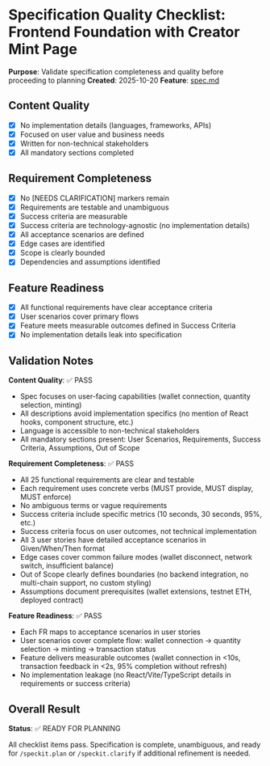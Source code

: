 # Specification Quality Checklist: Frontend Foundation with Creator Mint Page

**Purpose**: Validate specification completeness and quality before proceeding to planning
**Created**: 2025-10-20
**Feature**: [spec.md](../spec.md)

## Content Quality

- [x] No implementation details (languages, frameworks, APIs)
- [x] Focused on user value and business needs
- [x] Written for non-technical stakeholders
- [x] All mandatory sections completed

## Requirement Completeness

- [x] No [NEEDS CLARIFICATION] markers remain
- [x] Requirements are testable and unambiguous
- [x] Success criteria are measurable
- [x] Success criteria are technology-agnostic (no implementation details)
- [x] All acceptance scenarios are defined
- [x] Edge cases are identified
- [x] Scope is clearly bounded
- [x] Dependencies and assumptions identified

## Feature Readiness

- [x] All functional requirements have clear acceptance criteria
- [x] User scenarios cover primary flows
- [x] Feature meets measurable outcomes defined in Success Criteria
- [x] No implementation details leak into specification

## Validation Notes

**Content Quality**: ✅ PASS
- Spec focuses on user-facing capabilities (wallet connection, quantity selection, minting)
- All descriptions avoid implementation specifics (no mention of React hooks, component structure, etc.)
- Language is accessible to non-technical stakeholders
- All mandatory sections present: User Scenarios, Requirements, Success Criteria, Assumptions, Out of Scope

**Requirement Completeness**: ✅ PASS
- All 25 functional requirements are clear and testable
- Each requirement uses concrete verbs (MUST provide, MUST display, MUST enforce)
- No ambiguous terms or vague requirements
- Success criteria include specific metrics (10 seconds, 30 seconds, 95%, etc.)
- Success criteria focus on user outcomes, not technical implementation
- All 3 user stories have detailed acceptance scenarios in Given/When/Then format
- Edge cases cover common failure modes (wallet disconnect, network switch, insufficient balance)
- Out of Scope clearly defines boundaries (no backend integration, no multi-chain support, no custom styling)
- Assumptions document prerequisites (wallet extensions, testnet ETH, deployed contract)

**Feature Readiness**: ✅ PASS
- Each FR maps to acceptance scenarios in user stories
- User scenarios cover complete flow: wallet connection → quantity selection → minting → transaction status
- Feature delivers measurable outcomes (wallet connection in <10s, transaction feedback in <2s, 95% completion without refresh)
- No implementation leakage (no React/Vite/TypeScript details in requirements or success criteria)

## Overall Result

**Status**: ✅ READY FOR PLANNING

All checklist items pass. Specification is complete, unambiguous, and ready for `/speckit.plan` or `/speckit.clarify` if additional refinement is needed.
